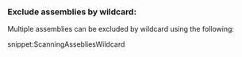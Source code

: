 
### Exclude assemblies by wildcard:

Multiple assemblies can be excluded by wildcard using the following:

snippet:ScanningAssebliesWildcard